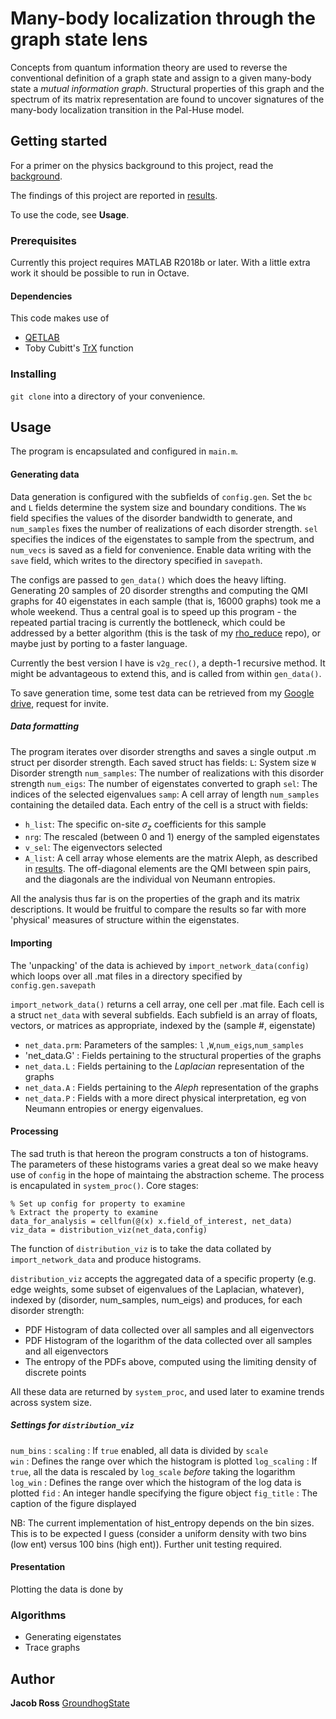 # Many-body localization through the graph state lens

Concepts from quantum information theory are used to reverse the conventional definition of a graph state and assign to a given many-body state a *mutual information graph*. Structural properties of this graph and the spectrum of its matrix representation are found to uncover signatures of the many-body localization transition in the Pal-Huse model.

## Getting started

For a primer on the physics background to this project, read the [background](ref/background.md).

The findings of this project are reported in [results](ref/results.md).

To use the code, see **Usage**.

### Prerequisites

Currently this project requires MATLAB R2018b or later. With a little extra work it should be possible to run in Octave.

#### Dependencies

This code makes use of
* [QETLAB](https://github.com/nathanieljohnston/QETLAB)
* Toby Cubitt's [TrX](http://www.dr-qubit.org/matlab/TrX.m) function  

### Installing

`git clone` into a directory of your convenience.

## Usage

The program is encapsulated and configured in `main.m`.

#### Generating data
Data generation is configured with the subfields of `config.gen`.
Set the `bc` and `L` fields determine the system size and boundary conditions.
The `Ws` field specifies the values of the disorder bandwidth to generate, and `num_samples` fixes the number of realizations of each disorder strength. `sel` specifies the indices of the eigenstates to sample from the spectrum, and `num_vecs` is saved as a field for convenience. Enable data writing with the `save` field, which writes to the directory specified in `savepath`.

The configs are passed to `gen_data()` which does the heavy lifting. Generating 20 samples of 20 disorder strengths and computing the QMI graphs for 40 eigenstates in each sample (that is, 16000 graphs) took me a whole weekend. Thus a central goal is to speed up this program - the repeated partial tracing is currently the bottleneck, which could be addressed by a better algorithm (this is the task of my [rho_reduce](https://github.com/groundhogstate/rho_reduce) repo), or maybe just by porting to a faster language.

Currently the best version I have is `v2g_rec()`, a depth-1 recursive method. It might be advantageous to extend this, and is called from within `gen_data()`.

To save generation time, some test data can be retrieved from my [Google drive](https://drive.google.com/open?id=1AL4ht4CKF_xUYg2D3hfJzdQP8q6KcRUO), request for invite.

##### Data formatting
The program iterates over disorder strengths and saves a single output .m struct per disorder strength. Each saved struct has fields:
`L`: System size
`W` Disorder strength
`num_samples`: The number of realizations with this disorder strength
`num_eigs`: The number of eigenstates converted to graph
`sel`: The indices of the selected eigenvalues
`samp`: A cell array of length `num_samples` containing the detailed data. Each entry of the cell is a struct with fields:
  * `h_list`: The specific on-site $\sigma_z$ coefficients for this sample
  * `nrg`: The rescaled (between 0 and 1) energy of the sampled eigenstates
  * `v_sel`: The eigenvectors selected
  * `A_list`: A cell array whose elements are the matrix Aleph, as described in [results](/ref/results.md). The off-diagonal elements are the QMI between spin pairs, and the diagonals are the individual von Neumann entropies.

All the analysis thus far is on the properties of the graph and its matrix descriptions. It would be fruitful to compare the results so far with more 'physical' measures of structure within the eigenstates.

#### Importing

The 'unpacking' of the data is achieved by `import_network_data(config)` which loops over all .mat files in a directory specified by `config.gen.savepath`

`import_network_data()` returns a cell array, one cell per .mat file. Each cell is a struct `net_data` with several subfields. Each subfield is an array of floats, vectors, or matrices as appropriate, indexed by the (sample #, eigenstate)
* `net_data.prm`: Parameters of the samples: `l` ,`W`,`num_eigs`,`num_samples`
* 'net_data.G' : Fields pertaining to the structural properties of the graphs
* `net_data.L` : Fields pertaining to the *Laplacian* representation of the graphs
* `net_data.A` : Fields pertaining to the *Aleph* representation of the graphs
* `net_data.P` : Fields with a more direct physical interpretation, eg von Neumann entropies or energy eigenvalues.

####  Processing

The sad truth is that hereon the program constructs a ton of histograms. The parameters of these histograms varies a great deal so we make heavy use of `config` in the hope of maintaing the abstraction scheme. The process is encapulated in `system_proc()`. Core stages:
```
% Set up config for property to examine
% Extract the property to examine
data_for_analysis = cellfun(@(x) x.field_of_interest, net_data)
viz_data = distribution_viz(net_data,config)
```
The function of `distribution_viz` is to take the data collated by `import_network_data` and produce histograms.

`distribution_viz` accepts the aggregated data of a specific property (e.g. edge weights, some subset of eigenvalues of the Laplacian, whatever), indexed by (disorder, num_samples, num_eigs) and produces, for each disorder strength:
* PDF Histogram of data collected over all samples and all eigenvectors
* PDF Histogram of the logarithm of the data collected over all samples and all eigenvectors
* The entropy of the PDFs above, computed using the limiting density of discrete points

All these data are returned by `system_proc`, and used later to examine trends across system size.

##### Settings for `distribution_viz`
`num_bins` :
`scaling` : If `true` enabled, all data is divided by `scale`  
`win` : Defines the range over which the histogram is plotted
`log_scaling` : If `true`, all the data is rescaled by `log_scale` *before* taking the logarithm
`log_win` :  Defines the range over which the histogram of the log data is plotted
`fid` : An integer handle specifying the figure object
`fig_title` :  The caption of the figure displayed

NB: The current implementation of hist_entropy depends on the bin sizes. This is to be expected I guess (consider a uniform density with two bins (low ent) versus 100 bins (high ent)). Further unit testing required. 

#### Presentation

Plotting the data is done by

### Algorithms

* Generating eigenstates
* Trace graphs

## Author
**Jacob Ross** [GroundhogState](https://github.com/groundhogstate)
